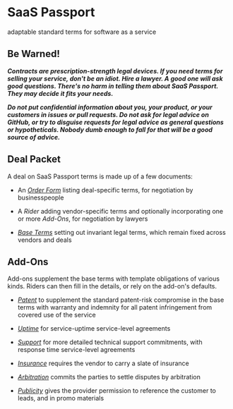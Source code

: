 # SaaS Passport

adaptable standard terms for software as a service

## Be Warned!

***Contracts are prescription-strength legal devices.  If you need terms for selling your service, don't be an idiot.  Hire a lawyer.  A good one will ask good questions.  There's no harm in telling them about SaaS Passport.  They may decide it fits your needs.***

***Do _not_ put confidential information about you, your product, or your customers in issues or pull requests.  Do _not_ ask for legal advice on GitHub, or try to disguise requests for legal advice as general questions or hypotheticals.  Nobody dumb enough to fall for that will be a good source of advice.***

## Deal Packet

A deal on SaaS Passport terms is made up of a few documents:

-  An [_Order Form_](./order.md) listing deal-specific terms, for negotiation by businesspeople

-  A _Rider_ adding vendor-specific terms and optionally incorporating one or more _Add-Ons_, for negotiation by lawyers

-  [_Base Terms_](./base.md) setting out invariant legal terms, which remain fixed across vendors and deals

## Add-Ons

Add-ons supplement the base terms with template obligations of various kinds.  Riders can then fill in the details, or rely on the add-on's defaults.

- [_Patent_](./patent.md) to supplement the standard patent-risk compromise in the base terms with warranty and indemnity for all patent infringement from covered use of the service

- [_Uptime_](./uptime.md) for service-uptime service-level agreements

- [_Support_](./support.md) for more detailed technical support commitments, with response time service-level agreements

- [_Insurance_](./insurance.md) requires the vendor to carry a slate of insurance

- [_Arbitration_](./arbitration.md) commits the parties to settle disputes by arbitration

- [_Publicity_](./publicity.md) gives the provider permission to reference the customer to leads, and in promo materials

